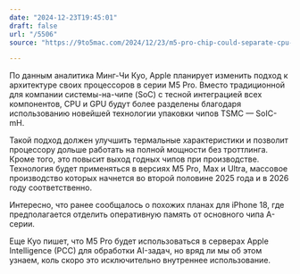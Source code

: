 ```yaml
---
date: "2024-12-23T19:45:01"
draft: false
url: "/5506"
source: "https://9to5mac.com/2024/12/23/m5-pro-chip-could-separate-cpu-and-gpu-in-server-grade-chips/"

---
```


По данным аналитика Минг-Чи Куо, Apple планирует изменить подход к архитектуре своих процессоров в серии M5 Pro. Вместо традиционной для компании системы-на-чипе (SoC) с тесной интеграцией всех компонентов, CPU и GPU будут более разделены благодаря использованию новейшей технологии упаковки чипов TSMC — SoIC-mH.

Такой подход должен улучшить термальные характеристики и позволит процессору дольше работать на полной мощности без троттлинга. Кроме того, это повысит выход годных чипов при производстве. Технология будет применяться в версиях M5 Pro, Max и Ultra, массовое производство которых начнется во второй половине 2025 года и в 2026 году соответственно.

Интересно, что ранее сообщалось о похожих планах для iPhone 18, где предполагается отделить оперативную память от основного чипа A-серии.

Еще Куо пишет, что M5 Pro будет использоваться в серверах Apple Intelligence (PCC) для обработки AI-задач, но вряд ли мы об этом узнаем, коль скоро это исключительно внутреннее использование.

